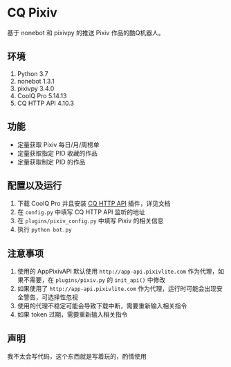 # CQ Pixiv

基于 nonebot 和 pixivpy 的推送 Pixiv 作品的酷Q机器人。

## 环境

1. Python 3.7
2. nonebot 1.3.1
3. pixivpy 3.4.0
4. CoolQ Pro 5.14.13
5. CQ HTTP API 4.10.3

## 功能

- 定量获取 Pixiv 每日/月/周榜单
- 定量获取指定 PID 收藏的作品
- 定量获取制定 PID 的作品

## 配置以及运行

1. 下载 CoolQ Pro 并且安装 [CQ HTTP API](https://cqhttp.cc/docs/4.11/#/) 插件，详见文档
2. 在 `config.py` 中填写 CQ HTTP API 监听的地址
3. 在 `plugins/pixiv_config.py` 中填写 Pixiv 的相关信息
4. 执行 `python bot.py`

## 注意事项

1. 使用的 AppPixivAPI 默认使用 `http://app-api.pixivlite.com` 作为代理，如果不需要，在 `plugins/pixiv.py` 的 `init_api()` 中修改
2. 如果使用了 `http://app-api.pixivlite.com` 作为代理，运行时可能会出现安全警告，可选择性忽视
3. 使用的代理不稳定可能会导致下载中断，需要重新输入相关指令
4. 如果 token 过期，需要重新输入相关指令

## 声明

我不太会写代码，这个东西就是写着玩的，酌情使用